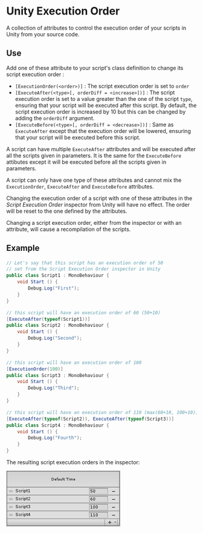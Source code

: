 # Unity Execution Order

A collection of attributes to control the execution order of your scripts in Unity from your source code.

## Use
Add one of these attribute to your script's class definition to change its script execution order :
- `[ExecutionOrder(<order>)]` : The script execution order is set to `order`
- `[ExecuteAfter(<type>[, orderDiff = <increase>])]` : The script execution order is set to a value greater than the one of the script `type`, ensuring that your script will be executed after this script. By default, the script execution order is increased by 10 but this can be changed by adding the `orderDiff` argument.
- `[ExecuteBefore(<type>[, orderDiff = <decrease>])]` : Same as `ExecuteAfter` except that the execution order will be lowered, ensuring that your script will be executed before this script.

A script can have multiple `ExecuteAfter` attributes and will be executed after all the scripts given in parameters. It is the same for the `ExecuteBefore` attibutes except it will be executed before all the scripts given in parameters.

A script can only have one type of these attributes and cannot mix the `ExecutionOrder`, `ExecuteAfter` and `ExecuteBefore` attributes.

Changing the execution order of a script with one of these attributes in the *Script Execution Order* inspector from Unity will have no effect. The order will be reset to the one defined by the attributes.

Changing a script execution order, either from the inspector or with an attribute, will cause a recompilation of the scripts.

## Example
```csharp
// Let's say that this script has an execution order of 50
// set from the Script Execution Order inspector in Unity
public class Script1 : MonoBehaviour {
    void Start () {
        Debug.Log("First");
    }
}
```
```csharp
// this script will have an execution order of 60 (50+10)
[ExecuteAfter(typeof(Script1))]
public class Script2 : MonoBehaviour {
    void Start () {
        Debug.Log("Second");
    }
}
```
```csharp
// this script will have an execution order of 100
[ExecutionOrder(100)]
public class Script3 : MonoBehaviour {
    void Start () {
        Debug.Log("Third");
    }
}
```
```csharp
// this script will have an execution order of 110 (max(60+10, 100+10))
[ExecuteAfter(typeof(Script2)), ExecuteAfter(typeof(Script3))]
public class Script4 : MonoBehaviour {
    void Start () {
        Debug.Log("Fourth");
    }
}
```
The resulting script execution orders in the inspector:

![Script Execution Order inspector screenshot](/docs/screenshot1.png)
